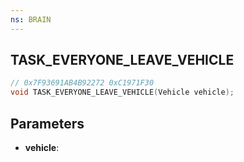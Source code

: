 ```yaml
---
ns: BRAIN
---
```

## TASK_EVERYONE_LEAVE_VEHICLE

```c
// 0x7F93691AB4B92272 0xC1971F30
void TASK_EVERYONE_LEAVE_VEHICLE(Vehicle vehicle);
```


## Parameters
* **vehicle**: 


